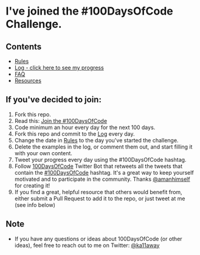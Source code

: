 # I've joined the #100DaysOfCode Challenge.

## Contents
* [Rules](rules.md)
* [Log - click here to see my progress](log.md)
* [FAQ](FAQ.md)
* [Resources](resources.md)

## If you've decided to join:
1. Fork this repo.
2. Read this: [Join the #100DaysOfCode](https://medium.freecodecamp.com/join-the-100daysofcode-556ddb4579e4)
3. Code minimum an hour every day for the next 100 days.
4. Fork this repo and commit to the [Log](log.md) every day.
5. Change the date in [Rules](rules.md) to the day you've started the challenge.
6. Delete the examples in the log, or comment them out, and start filling it with your own content.
7. Tweet your progress every day using the #100DaysOfCode hashtag.
8. Follow [100DaysOfCode](https://twitter.com/_100DaysOfCode) Twitter Bot that retweets all the tweets that contain the [#100DaysOfCode](https://twitter.com/hashtag/100DaysOfCode?src=hash) hashtag. It's a great way to keep yourself motivated and to participate in the community. Thanks [@amanhimself](https://twitter.com/amanhimself) for creating it!
9. If you find a great, helpful resource that others would benefit from, either submit a Pull Request to add it to the repo, or just tweet at me (see info below)

## Note
* If you have any questions or ideas about 100DaysOfCode (or other ideas), feel free to reach out to me on Twitter: [@ka11away](https://twitter.com/ka11away)

